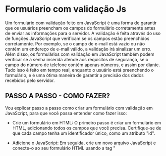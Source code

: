 # Formulario com validação Js

Um formulário com validação feito em JavaScript é uma forma de garantir que os usuários preencham os campos do formulário corretamente antes de enviar as informações para o servidor. A validação é feita através do uso de funções JavaScript que verificam se os campos estão preenchidos corretamente. Por exemplo, se o campo de e-mail está vazio ou não contém um endereço de e-mail válido, a validação irá sinalizar um erro. Além disso, os formulários com validação em JavaScript também podem verificar se a senha inserida atende aos requisitos de segurança, se o campo do número de telefone contém apenas números, e assim por diante. Tudo isso é feito em tempo real, enquanto o usuário está preenchendo o formulário, e é uma ótima maneira de garantir a precisão dos dados recebidos pelo servidor.

## PASSO A PASSO - COMO FAZER?
Vou explicar passo a passo como criar um formulário com validação em JavaScript, para que você possa entender como fazer isso:

 - Crie um formulário em HTML: O primeiro passo é criar um formulário em HTML, adicionando todos os campos que você precisa. Certifique-se de que cada campo tenha um identificador único, como um atributo "id".

 - Adicione o JavaScript: Em seguida, crie um novo arquivo JavaScript e conecte-o ao seu formulário HTML usando a tag "<script>". Dentro do arquivo JavaScript, você deve adicionar funções para validar os campos do formulário.

 - Crie funções de validação: Crie funções de validação para cada campo do formulário. Por exemplo, se você tiver um campo de e-mail, crie uma função para verificar se ele está preenchido e se contém um endereço de e-mail válido. Você pode usar expressões regulares para validar os campos de e-mail e outros campos, como números de telefone, datas e senhas.

 - Adicione as mensagens de erro: Quando um campo não estiver preenchido corretamente, exiba uma mensagem de erro para o usuário. Isso pode ser feito adicionando um elemento HTML para exibir a mensagem de erro e mostrando ou ocultando o elemento com JavaScript, dependendo do resultado da validação.

 - Adicione a validação ao evento "submit": Finalmente, adicione a validação ao evento "submit" do formulário. Isso garantirá que a validação seja executada antes que o formulário seja enviado para o servidor. Se houver erros de validação, o formulário não será enviado e as mensagens de erro serão exibidas.

Pronto! Seguindo esses passos, você pode criar um formulário com validação em JavaScript. É importante lembrar de testar bem o seu formulário antes de publicá-lo, para garantir que ele funcione corretamente e que os usuários possam preencher as informações com sucesso.

##
![image](https://user-images.githubusercontent.com/74818185/225942787-10984e89-20db-4b72-8f03-5e2ec3f02462.png)
